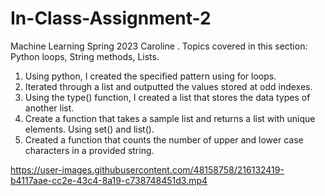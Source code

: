 # In-Class-Assignment-2
Machine Learning Spring 2023
Caroline .
Topics covered in this section: Python loops, String methods, Lists.
1. Using python, I created the specified pattern using for loops.
2. Iterated through a list and outputted the values stored at odd indexes.
3. Using the type() function, I created a list that stores the data types of another list.
4. Create a function that takes a sample list and returns a list with unique elements. Using set() and list().
5. Created a function that counts the number of upper and lower case characters in a provided string.


https://user-images.githubusercontent.com/48158758/216132419-b4117aae-cc2e-43c4-8a19-c738748451d3.mp4

